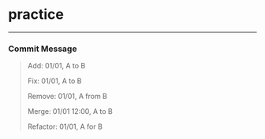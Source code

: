 # practice

-----------------------------------

### Commit Message

> Add: 01/01, A to B
>
> Fix: 01/01, A to B
>
> Remove:  01/01, A from B
>
> Merge: 01/01 12:00, A to B
>
> Refactor: 01/01, A for B

